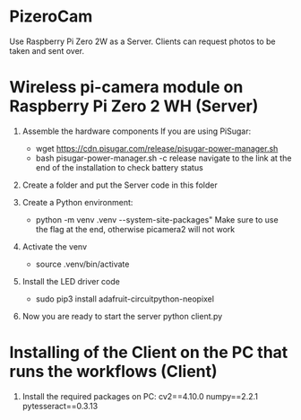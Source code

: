 # PizeroCam
Use Raspberry Pi Zero 2W as a Server. 
Clients can request photos to be taken and sent over.

# Wireless pi-camera module on Raspberry Pi Zero 2 WH (Server)

  1. Assemble the hardware components
     If you are using PiSugar:
     - wget https://cdn.pisugar.com/release/pisugar-power-manager.sh
     - bash pisugar-power-manager.sh -c release
     navigate to the link at the end of the installation to check battery status

  2. Create a folder and put the Server code in this folder
    
  3. Create a Python environment:
     - python -m venv .venv --system-site-packages"
     Make sure to use the flag at the end, otherwise picamera2 will not work
     
  5. Activate the venv
      - source .venv/bin/activate
    
  6. Install the LED driver code
     - sudo pip3 install adafruit-circuitpython-neopixel
     
  7. Now you are ready to start the server
     python client.py

# Installing of the Client on the PC that runs the workflows (Client)
  1. Install the required packages on PC: 
cv2==4.10.0
numpy==2.2.1
pytesseract==0.3.13
